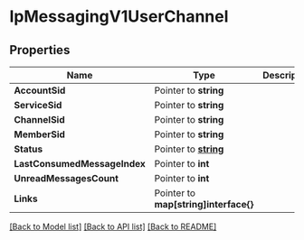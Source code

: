 # IpMessagingV1UserChannel

## Properties

Name | Type | Description | Notes
------------ | ------------- | ------------- | -------------
**AccountSid** | Pointer to **string** |  |
**ServiceSid** | Pointer to **string** |  |
**ChannelSid** | Pointer to **string** |  |
**MemberSid** | Pointer to **string** |  |
**Status** | Pointer to [**string**](UserChannelEnumChannelStatus.md) |  |
**LastConsumedMessageIndex** | Pointer to **int** |  |
**UnreadMessagesCount** | Pointer to **int** |  |
**Links** | Pointer to **map[string]interface{}** |  |

[[Back to Model list]](../README.md#documentation-for-models) [[Back to API list]](../README.md#documentation-for-api-endpoints) [[Back to README]](../README.md)



